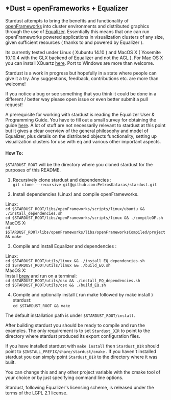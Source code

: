 ## *Dust = openFrameworks + Equalizer

Stardust attempts to bring the benefits and functionality of [openFrameworks](http://openframeworks.cc/) into cluster environments and distributed graphics through the use of [Equalizer](http://www.equalizergraphics.com/). Essentially this means that one can run openFrameworks powered applications in visualization clusters of any size, given sufficient resources ( thanks to and powered by Equalizer ). 

Its currently tested under Linux ( Xubuntu 14.10 ) and MacOS X ( Yosemite 10.10.4 with the GLX backend of Equalizer and not the AGL ). For Mac OS X you can install XQuartz [here](http://xquartz.macosforge.org/landing/). Port to Windows are more than welcome.

Stardust is a work in progress but hopefully in a state where people can give it a try. Any suggestions, feedback, contributions etc. are more than welcome! 

If you notice a bug or see something that you think it could be done in a different / better way please open issue or even better submit a pull request!

A prerequisite for working with stardust is reading the Equalizer User & Programming Guide. You have to fill out a small survey for obtaining the guide [here](http://www.equalizergraphics.com/survey.html). A lot of stuff are not necessarily relevant to stardust at this point but it gives a clear overview of the general philosophy and model of Equalizer, plus details on the distributed objects functionality, setting up visualization clusters for use with eq and various other important aspects.

#### How To:

`$STARDUST_ROOT` will be the directory where you cloned stardust for the purposes of this README.

1. Recursively clone stardust and dependencies :  
`git clone --recursive git@github.com:PetrosKataras/stardust.git`

2. Install dependencies (Linux) and compile openFrameworks. 

Linux:  
`cd $STARDUST_ROOT/libs/openFrameworks/scripts/linux/ubuntu && ./install_dependencies.sh`  
`cd $STARDUST_ROOT/libs/openFrameworks/scripts/linux && ./compileOF.sh`  
MacOS X:  
`cd $STARDUST_ROOT/libs/openFrameworks/libs/openFrameworksCompiled/project && make`

3. Compile and install Equalizer and dependencies :  

Linux:  
`cd $STARDUST_ROOT/utils/linux && ./install_EQ_dependencies.sh`  
`cd $STARDUST_ROOT/utils/linux && ./build_EQ.sh`  
MacOS X:  
Install [brew](http://brew.sh/) and run on a terminal:  
`cd $STARDUST_ROOT/utils/osx && ./install_EQ_dependencies.sh`  
`cd $STARDUST_ROOT/utils/osx && ./build_EQ.sh`  

4. Compile and optionally install ( run make followed by make install ) stardust:  
`cd $STARDUST_ROOT && make`

The default installation path is under `$STARDUST_ROOT/install`.

After building stardust you should be ready to compile and run the examples. The only requirement is to set `Stardust_DIR` to point to the directory where stardust produced its export configuration files. 

If you have installed stardust with `make install` then `Stardust_DIR` should point to `$INSTALL_PREFIX/share/stardust/cmake` . If you haven't installed stardust you can simply point `Stardust_DIR` to the directory where it was built.

You can change this and any other project variable with the cmake tool of your choice or by just specifying command line options.

Stardust, following Equalizer's licensing scheme, is released under the terms of the LGPL 2.1 license. 
